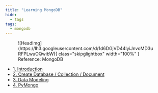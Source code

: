 ```yaml
---
title: "Learning MongoDB"
hide:
  - tags
tags:
  - mongodb
---
```


<figure markdown>
  ![HeadImg](https://lh3.googleusercontent.com/d/1d6DGjVD44lyiJnvoMD3uRFPLwuOQwibW){ class="skipglightbox" width="100%" }
  <figcaption>Reference: MongoDB</figcaption>
</figure>

* [1. Introduction](./chapter1.md)
* [2. Create Database / Collection / Document](./chapter2.md)
* [3. Data Modeling](./chapter3.md)
* [4. PyMongo](./chapter4.md)